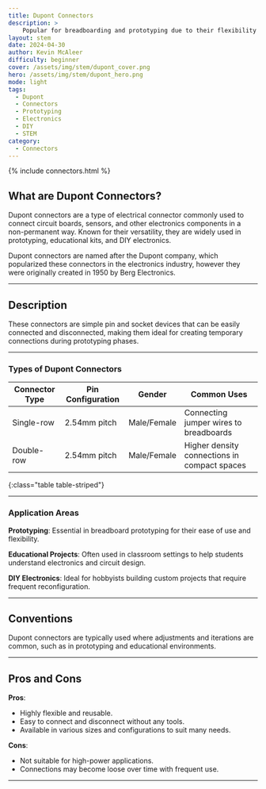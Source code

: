 ```yaml
---
title: Dupont Connectors
description: >
    Popular for breadboarding and prototyping due to their flexibility and reusability.
layout: stem
date: 2024-04-30
author: Kevin McAleer
difficulty: beginner
cover: /assets/img/stem/dupont_cover.png
hero: /assets/img/stem/dupont_hero.png
mode: light
tags:
  - Dupont
  - Connectors
  - Prototyping
  - Electronics
  - DIY
  - STEM
category:
  - Connectors
---
```


{% include connectors.html %}

## What are Dupont Connectors?

Dupont connectors are a type of electrical connector commonly used to connect circuit boards, sensors, and other electronics components in a non-permanent way. Known for their versatility, they are widely used in prototyping, educational kits, and DIY electronics.

Dupont connectors are named after the Dupont company, which popularized these connectors in the electronics industry, however they were originally created in 1950 by Berg Electronics.

---

## Description

These connectors are simple pin and socket devices that can be easily connected and disconnected, making them ideal for creating temporary connections during prototyping phases.

---

### Types of Dupont Connectors

Connector Type | Pin Configuration | Gender | Common Uses
---------------|-------------------|--------|------------
Single-row     | 2.54mm pitch      | Male/Female | Connecting jumper wires to breadboards
Double-row     | 2.54mm pitch      | Male/Female | Higher density connections in compact spaces
{:class="table table-striped"}

---

### Application Areas

**Prototyping**: Essential in breadboard prototyping for their ease of use and flexibility.

**Educational Projects**: Often used in classroom settings to help students understand electronics and circuit design.

**DIY Electronics**: Ideal for hobbyists building custom projects that require frequent reconfiguration.

---

## Conventions

Dupont connectors are typically used where adjustments and iterations are common, such as in prototyping and educational environments.

---

## Pros and Cons

**Pros**:
- Highly flexible and reusable.
- Easy to connect and disconnect without any tools.
- Available in various sizes and configurations to suit many needs.

**Cons**:
- Not suitable for high-power applications.
- Connections may become loose over time with frequent use.

---
